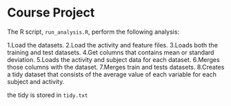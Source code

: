 # Course Project

The R script, `run_analysis.R`, perform the following analysis:

1.Load the datasets.
2.Load the activity and feature files.
3.Loads both the training and test datasets. 
4.Get columns that contains mean or standard deviation.
5.Loads the activity and subject data for each dataset.
6.Merges those columns with the dataset.
7.Merges train and tests datasets.
8.Creates a tidy dataset that consists of the average value of each variable for each subject and activity.

the tidy is stored in `tidy.txt`